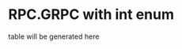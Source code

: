 # RPC.GRPC with int enum

<!-- semconv rpc.grpc -->
table will be generated here
<!-- endsemconv -->
